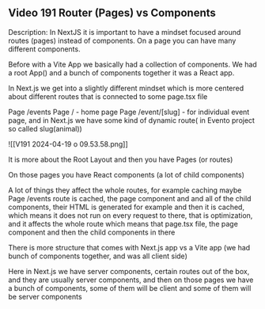 ## Video 191 Router (Pages) vs Components

Description: In NextJS it is important to have a mindset focused around routes (pages) instead of components. On a page you can have many different components.

Before with a Vite App we basically had a collection of components.
We had a root App() and a bunch of components together it was a React app.

In Next.js we get into a slightly different mindset which is more centered about different routes that is connected to some page.tsx file

Page /events
Page / - home page
Page /event/[slug] - for individual event page, and in Next.js we have some kind of dynamic route( in Evento project so called slug(animal))

![[V191 2024-04-19 o 09.53.58.png]]

It is more about the Root Layout and then you have Pages (or routes)

On those pages you have React components (a lot of child components)

A lot of things they affect the whole routes, for example caching
maybe Page /events route is cached, the page component and and all of the child components, their HTML is generated for example and then it is cached, which means it does not run on every request to there, that is optimization, and it affects the whole route which means that page.tsx file, the page component and then the child components in there

There is more structure that comes with Next.js app vs a Vite app (we had bunch of components together, and was all client side)

Here in Next.js we have server components, certain routes out of the box, and they are usually server components, and then on those pages we have a bunch of components, some of them will be client and some of them will be server components
